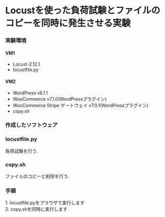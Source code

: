 # Locustを使った負荷試験とファイルのコピーを同時に発生させる実験
### 実験環境
#### VM1
- Locust-2.12.1
- locustfile.py
#### VM2
- WordPress v6.1.1
- WooCommerce v7.1.0(WordPressプラグイン)
- WooCommerce Stripe ゲートウェイ v7.0.1(WordPressプラグイン)
- copy.sh
### 作成したソフトウェア
### locustfile.py
負荷試験を行う.
<br>
### copy.sh
ファイルのコピーと削除を行う.

### 手順
1\. locustfile.pyをブラウザで実行します
<br>
2\. copy.shを同時に実行します
